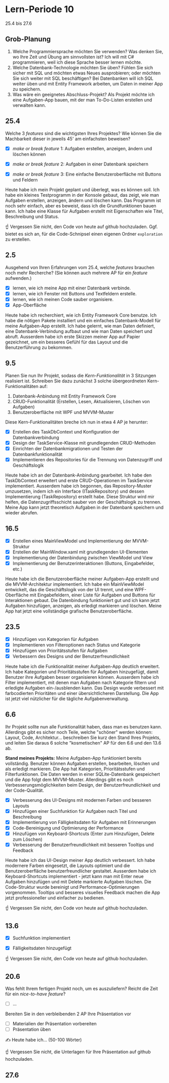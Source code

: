 # Lern-Periode 10

25.4 bis 27.6

## Grob-Planung

1. Welche Programmiersprache möchten Sie verwenden? Was denken Sie, wo Ihre Zeit und Übung am sinnvollsten ist?
  Ich will mit C# programmieren, weil ich diese Sprache besser lernen möchte.
1. Welche Datenbank-Technologie möchten Sie üben? Fühlen Sie sich sicher mit SQL und möchten etwas Neues ausprobieren; oder möchten Sie sich weiter mit SQL beschäftigen?
   Bei Datenbanken will ich SQL weiter üben und mit Entity Framework arbeiten, um Daten in meiner App zu speichern.
1. Was wäre ein geeignetes Abschluss-Projekt?
   Als Projekt möchte ich eine Aufgaben-App bauen, mit der man To-Do-Listen erstellen und verwalten kann.

## 25.4

Welche 3 *features* sind die wichtigsten Ihres Projektes? Wie können Sie die Machbarkeit dieser in jeweils 45' am einfachsten beweisen?

- [X] *make or break feature* 1: Aufgaben erstellen, anzeigen, ändern und löschen können
- [X] *make or break feature* 2: Aufgaben in einer Datenbank speichern
- [X] *make or break feature* 3: Eine einfache Benutzeroberfläche mit Buttons und Feldern


Heute habe ich mein Projekt geplant und überlegt, was es können soll. Ich habe ein kleines Testprogramm in der Konsole gebaut, das zeigt, wie man Aufgaben erstellen, anzeigen, ändern und löschen kann. Das Programm ist noch sehr einfach, aber es beweist, dass ich die Grundfunktionen bauen kann. Ich habe eine Klasse für Aufgaben erstellt mit Eigenschaften wie Titel, Beschreibung und Status.

☝️ Vergessen Sie nicht, den Code von heute auf github hochzuladen. Ggf. bietet es sich an, für die Code-Schnipsel einen eigenen Ordner `exploration` zu erstellen.

## 2.5

Ausgehend von Ihren Erfahrungen vom 25.4, welche *features* brauchen noch mehr Recherche? (Sie können auch mehrere AP für ein *feature* aufwenden.)

- [X] lernen, wie ich meine App mit einer Datenbank verbinde.
- [X] lernen, wie ich Fenster mit Buttons und Textfeldern erstelle.
- [X] lernen, wie ich meinen Code sauber organisiere.
- [X] App-Oberfläche 

Heute habe ich recherchiert, wie ich Entity Framework Core benutze. Ich habe die nötigen Pakete installiert und ein einfaches Datenbank-Modell für meine Aufgaben-App erstellt. Ich habe gelernt, wie man Daten definiert, eine Datenbank-Verbindung aufbaut und wie man Daten speichert und abruft. Ausserdem habe ich erste Skizzen meiner App auf Papier gezeichnet, um ein besseres Gefühl für das Layout und die Benutzerführung zu bekommen.

## 9.5

Planen Sie nun Ihr Projekt, sodass die *Kern-Funktionalität* in 3 Sitzungen realisiert ist. Schreiben Sie dazu zunächst 3 solche übergeordneten Kern-Funktionalitäten auf:

1. Datenbank-Anbindung mit Entity Framework Core
2. CRUD-Funktionalität (Erstellen, Lesen, Aktualisieren, Löschen von Aufgaben)
3. Benutzeroberfläche mit WPF und MVVM-Muster

Diese Kern-Funktionalitäten breche ich nun in etwa 4 AP je herunter:

- [X] Erstellen des TaskDbContext und Konfiguration der Datenbankverbindung
- [X] Design der TaskService-Klasse mit grundlegenden CRUD-Methoden
- [X] Einrichten der Datenbankmigrationen und Testen der Datenbankfunktionalität
- [X] Implementieren des Repositories für die Trennung von Datenzugriff und Geschäftslogik

Heute habe ich an der Datenbank-Anbindung gearbeitet. Ich habe den TaskDbContext erweitert und erste CRUD-Operationen im TaskService implementiert. Ausserdem habe ich begonnen, das Repository-Muster umzusetzen, indem ich ein Interface (ITaskRepository) und dessen Implementierung (TaskRepository) erstellt habe. Diese Struktur wird mir helfen, die Datenzugriffsschicht sauber von der Geschäftslogik zu trennen. Meine App kann jetzt theoretisch Aufgaben in der Datenbank speichern und wieder abrufen.

## 16.5

- [X] Erstellen eines MainViewModel und Implementierung der MVVM-Struktur
- [X] Erstellen der MainWindow.xaml mit grundlegenden UI-Elementen
- [X] Implementierung der Datenbindung zwischen ViewModel und View
- [X] Implementierung der Benutzerinteraktionen (Buttons, Eingabefelder, etc.)

Heute habe ich die Benutzeroberfläche meiner Aufgaben-App erstellt und die MVVM-Architektur implementiert. Ich habe ein MainViewModel entwickelt, das die Geschäftslogik von der UI trennt, und eine WPF-Oberfläche mit Eingabefeldern, einer Liste für Aufgaben und Buttons für Interaktionen gebaut. Die Datenbindung funktioniert gut und ich kann jetzt Aufgaben hinzufügen, anzeigen, als erledigt markieren und löschen. Meine App hat jetzt eine vollständige grafische Benutzeroberfläche.

## 23.5

- [x] Hinzufügen von Kategorien für Aufgaben
- [x] Implementieren von Filteroptionen nach Status und Kategorie
- [x] Hinzufügen von Prioritätsstufen für Aufgaben
- [x] Verbessern des Designs und der Benutzerfreundlichkeit

Heute habe ich die Funktionalität meiner Aufgaben-App deutlich erweitert. Ich habe Kategorien und Prioritätsstufen für Aufgaben hinzugefügt, damit Benutzer ihre Aufgaben besser organisieren können. Ausserdem habe ich Filter implementiert, mit denen man Aufgaben nach Kategorie filtern und erledigte Aufgaben ein-/ausblenden kann. Das Design wurde verbessert mit farbcodierten Prioritäten und einer übersichtlicheren Darstellung. Die App ist jetzt viel nützlicher für die tägliche Aufgabenverwaltung.

## 6.6

Ihr Projekt sollte nun alle Funktionalität haben, dass man es benutzen kann. Allerdings gibt es sicher noch Teile, welche "schöner" werden können: Layout, Code, Architektur... beschreiben Sie kurz den Stand Ihres Projekts, und leiten Sie daraus 6 solche "kosmetischen" AP für den 6.6 und den 13.6 ab.

**Stand meines Projekts:**
Meine Aufgaben-App funktioniert bereits vollständig. Benutzer können Aufgaben erstellen, bearbeiten, löschen und als erledigt markieren. Die App hat Kategorien, Prioritätsstufen und Filterfunktionen. Die Daten werden in einer SQLite-Datenbank gespeichert und die App folgt dem MVVM-Muster. Allerdings gibt es noch Verbesserungsmöglichkeiten beim Design, der Benutzerfreundlichkeit und der Code-Qualität.

- [X] Verbesserung des UI-Designs mit modernen Farben und besseren Layouts
- [X] Hinzufügen einer Suchfunktion für Aufgaben nach Titel und Beschreibung
- [X] Implementierung von Fälligkeitsdaten für Aufgaben mit Erinnerungen
- [X] Code-Bereinigung und Optimierung der Performance
- [X] Hinzufügen von Keyboard-Shortcuts (Enter zum Hinzufügen, Delete zum Löschen)
- [X] Verbesserung der Benutzerfreundlichkeit mit besseren Tooltips und Feedback

Heute habe ich das UI-Design meiner App deutlich verbessert. Ich habe modernere Farben eingesetzt, die Layouts optimiert und die Benutzeroberfläche benutzerfreundlicher gestaltet. Ausserdem habe ich Keyboard-Shortcuts implementiert - jetzt kann man mit Enter neue Aufgaben hinzufügen und mit Delete markierte Aufgaben löschen. Die Code-Struktur wurde bereinigt und Performance-Optimierungen vorgenommen. Tooltips und besseres visuelles Feedback machen die App jetzt professioneller und einfacher zu bedienen.

☝️  Vergessen Sie nicht, den Code von heute auf github hochzuladen.

## 13.6

- [X] Suchfunktion implementiert
- [X] Fälligkeitsdaten hinzugefügt


☝️  Vergessen Sie nicht, den Code von heute auf github hochzuladen.

## 20.6

Was fehlt Ihrem fertigen Projekt noch, um es auszuliefern? Reicht die Zeit für ein *nice-to-have feature*?

- [ ] ...

Bereiten Sie in den verbleibenden 2 AP Ihre Präsentation vor

- [ ] Materialien der Präsentation vorbereiten
- [ ] Präsentation üben

✍️ Heute habe ich... (50-100 Wörter)

☝️  Vergessen Sie nicht, die Unterlagen für Ihre Präsentation auf github hochzuladen.

## 27.6
